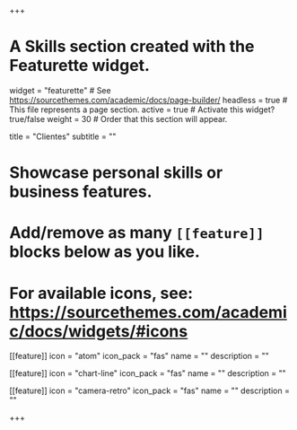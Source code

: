 +++
# A Skills section created with the Featurette widget.
widget = "featurette"  # See https://sourcethemes.com/academic/docs/page-builder/
headless = true  # This file represents a page section.
active = true  # Activate this widget? true/false
weight = 30  # Order that this section will appear.

title = "Clientes"
subtitle = ""

# Showcase personal skills or business features.
# 
# Add/remove as many `[[feature]]` blocks below as you like.
# 
# For available icons, see: https://sourcethemes.com/academic/docs/widgets/#icons

[[feature]]
  icon = "atom"
  icon_pack = "fas"
  name = ""
  description = ""
  
[[feature]]
  icon = "chart-line"
  icon_pack = "fas"
  name = ""
  description = ""  
  
[[feature]]
  icon = "camera-retro"
  icon_pack = "fas"
  name = ""
  description = ""

+++
